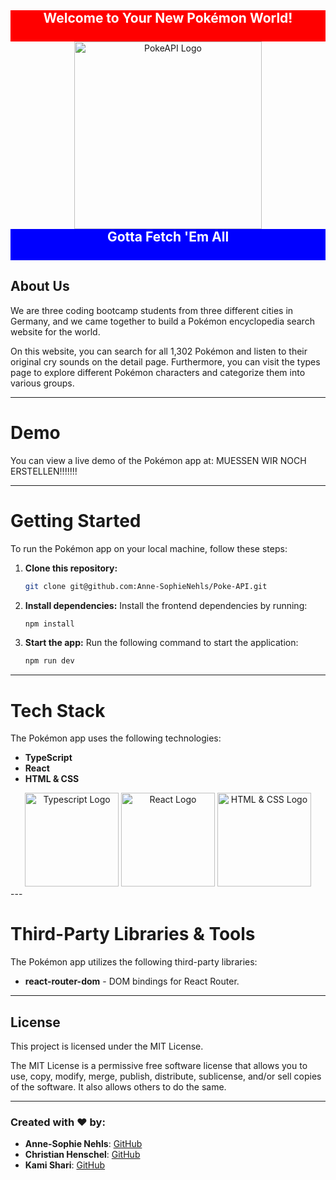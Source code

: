 <div style="background-color: red; height: 50px; text-align: center;">
    <h2 style="color: white; margin: 0;">Welcome to Your New Pokémon World!</h2>
</div>
<div style="text-align: center;">
    <img src="../public/pokeapi-logo.png" alt="PokeAPI Logo" width="300" />
</div>

<div style="background-color: blue; height: 50px; text-align: center;">
    <h2 style="color: white; margin: 0;">Gotta Fetch 'Em All</h2>
</div>



## About Us

We are three coding bootcamp students from three different cities in Germany, and we came together to build a Pokémon encyclopedia search website for the world.

On this website, you can search for all 1,302 Pokémon and listen to their original cry sounds on the detail page. Furthermore, you can visit the types page to explore different Pokémon characters and categorize them into various groups.

---

# Demo

You can view a live demo of the Pokémon app at:                               MUESSEN WIR NOCH ERSTELLEN!!!!!!!

---

# Getting Started

To run the Pokémon app on your local machine, follow these steps:

1. **Clone this repository:**
   ```bash
   git clone git@github.com:Anne-SophieNehls/Poke-API.git
   ```

2. **Install dependencies:**
   Install the frontend dependencies by running:
   ```bash
   npm install
   ```

3. **Start the app:**
   Run the following command to start the application:
   ```bash
   npm run dev
   ```

---

# Tech Stack

The Pokémon app uses the following technologies:
- **TypeScript**
- **React**
- **HTML & CSS**
<div style="text-align: center;">
    <img src="../public/typescript-logo.jpg" alt="Typescript Logo" width="150" />
    <img src="../public/react-logo.png" alt="React Logo" width="150" />
     <img src="../public/html-css-logo.png" alt="HTML & CSS Logo" width="150" />
</div>
---

# Third-Party Libraries & Tools

The Pokémon app utilizes the following third-party libraries:
- **react-router-dom** - DOM bindings for React Router.

---

## License

This project is licensed under the MIT License. 

The MIT License is a permissive free software license that allows you to use, copy, modify, merge, publish, distribute, sublicense, and/or sell copies of the software. It also allows others to do the same.

---

### Created with ♥ by:
- **Anne-Sophie Nehls**: [GitHub](https://github.com/Anne-SophieNehls)
- **Christian Henschel**: [GitHub](https://github.com/ChristianH)
- **Kami Shari**: [GitHub](https://github.com/kami-shari)